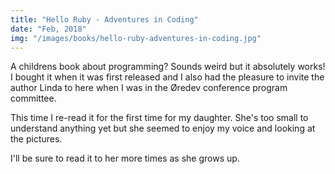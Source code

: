 ```yaml
---
title: "Hello Ruby - Adventures in Coding"
date: "Feb, 2018"
img: "/images/books/hello-ruby-adventures-in-coding.jpg"
---
```

A childrens book about programming? Sounds weird but it absolutely works!
I bought it when it was first released and I also had the pleasure to invite
the author Linda to here when I was in the Øredev conference program committee.

This time I re-read it for the first time for my daughter. She's too small to 
understand anything yet but she seemed to enjoy my voice and looking at the pictures.

I'll be sure to read it to her more times as she grows up.